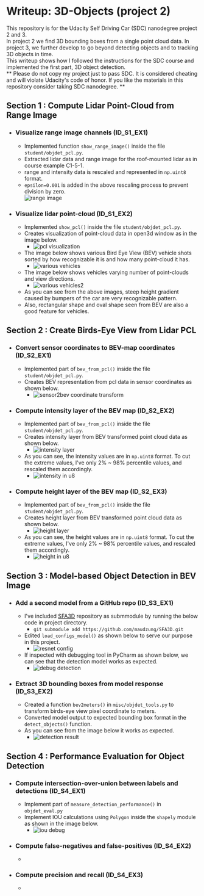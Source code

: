 # Writeup: 3D-Objects (project 2)

This repository is for the Udacity Self Driving Car (SDC) nanodegree project 2 and 3.  
In project 2 we find 3D bounding boxes from a single point cloud data. In project 3, we further develop to go beyond detecting objects and to tracking 3D objects in time.  
This writeup shows how I followed the instructions for the SDC course and implemented the first part, 3D object detection.  
** Please do not copy my project just to pass SDC. It is considered cheating and will violate Udacity's code of honor. If you like the materials in this repository consider taking SDC nanodegree. **

## Section 1 : Compute Lidar Point-Cloud from Range Image
* ### Visualize range image channels (ID_S1_EX1)
  * Implemented function `show_range_image()` inside the file `student/objdet_pcl.py`.
  * Extracted lidar data and range image for the roof-mounted lidar as in course example C1-5-1.
  * range and intensity data is rescaled and represented in `np.uint8` format.
  * `epsilon=0.001` is added in the above rescaling process to prevent division by zero.  
  ![range image](/img/s1_ex1_range_img.png)
* ### Visualize lidar point-cloud (ID_S1_EX2)
  * Implemented `show_pcl()` inside the file `student/objdet_pcl.py`.
  * Creates visualization of point-cloud data in open3d window as in the image below.
    * ![pcl visualization](/img/s1_ex2_run.png)
  * The image below shows various Bird Eye View (BEV) vehicle shots sorted by how recognizable it is and how many point-cloud it has.
    * ![various vehicles](/img/s1_ex2_vehicles.png)
  * The image below shows vehicles varying number of point-clouds and view directions.
    * ![various vehicles2](/img/s1_ex2_vehicles2.png)
  * As you can see from the above images, steep height gradient caused by bumpers of the car are very recognizable pattern.  
  * Also, rectangular shape and oval shape seen from BEV are also a good feature for vehicles.
  
## Section 2 : Create Birds-Eye View from Lidar PCL 
  * ### Convert sensor coordinates to BEV-map coordinates (ID_S2_EX1)
    * Implemented part of `bev_from_pcl()` inside the file `student/objdet_pcl.py`.
    * Creates BEV representation from pcl data in sensor coordinates as shown below.
      * ![sensor2bev coordinate transform](/img/s2_e1_run.png)
  * ### Compute intensity layer of the BEV map (ID_S2_EX2)
    * Implemented part of `bev_from_pcl()` inside the file `student/objdet_pcl.py`.
    * Creates intensity layer from BEV transformed point cloud data as shown below.
      * ![intensity layer](/img/s2_ex2_run.png)
    * As you can see, the intensity values are in `np.uint8` format. To cut the extreme values, I've only 2% ~ 98% percentile values, and rescaled them accordingly.
      * ![intensity in u8](/img/s2_ex2_u8.png)
  * ### Compute height layer of the BEV map (ID_S2_EX3)
    * Implemented part of `bev_from_pcl()` inside the file `student/objdet_pcl.py`.
    * Creates height layer from BEV transformed point cloud data as shown below.
      * ![height layer](/img/s2_ex3_run.png)
    * As you can see, the height values are in `np.uint8` format. To cut the extreme values, I've only 2% ~ 98% percentile values, and rescaled them accordingly.
      * ![height in u8](/img/s2_ex3_u8.png)
  

## Section 3 : Model-based Object Detection in BEV Image
  * ### Add a second model from a GitHub repo (ID_S3_EX1)
    * I've included [SFA3D](https://github.com/maudzung/SFA3D) repository as submmodule by running the below code in project directory.
      * ```git submodule add https://github.com/maudzung/SFA3D.git```
    * Edited `load_configs_model()` as shown below to serve our purpose in this project.
      * ![resnet config](/img/s3_ex1_config.png)
    * If inspected with debugging tool in PyCharm as shown below, we can see that the detection model works as expected.
      * ![debug detection](/img/s3_ex1_debug.png)
  * ### Extract 3D bounding boxes from model response (ID_S3_EX2)
    * Created a function `bev2meters()` in `misc/objdet_tools.py` to transform birds-eye view pixel coordinate to meters.
    * Converted model output to expected bounding box format in the `detect_objects()` function.
    * As you can see from the image below it works as expected.
      * ![detection result](/img/s3_ex2_run.png)



## Section 4 : Performance Evaluation for Object Detection
  * ### Compute intersection-over-union between labels and detections (ID_S4_EX1)
    * Implement part of `measure_detection_performance()` in `objdet_eval.py`
    * Implement IOU calculations using `Polygon` inside the `shapely` module as shown in the image below.
      * ![iou debug](/img/s4_ex1_debug.png)
  * ### Compute false-negatives and false-positives (ID_S4_EX2)
    * 
  * ### Compute precision and recall (ID_S4_EX3)
    * 
